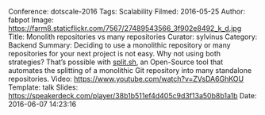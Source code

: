 Conference: dotscale-2016
Tags: Scalability
Filmed: 2016-05-25
Author: fabpot
Image: https://farm8.staticflickr.com/7567/27489543566_3f902e8492_k_d.jpg
Title: Monolith repositories vs many repositories
Curator: sylvinus
Category: Backend
Summary: Deciding to use a monolithic repository or many repositories for your next project is not easy. Why not using both strategies? That’s possible with [split.sh](https://github.com/splitsh/lite), an Open-Source tool that automates the splitting of a monolithic Git repository into many standalone repositories.
Video: https://www.youtube.com/watch?v=ZVsDA6GhKOU
Template: talk
Slides: https://speakerdeck.com/player/38b1b511ef4d405c9d3f13a50b8b1a1b
Date: 2016-06-07 14:23:16
